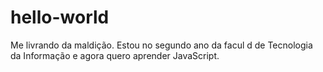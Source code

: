 # hello-world
Me livrando da maldição.
Estou no segundo ano da facul d  de   Tecnologia da Informação e agora quero aprender JavaScript.
